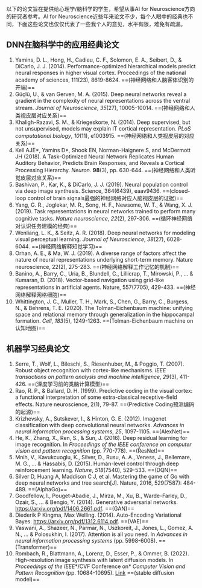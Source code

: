 以下的论文旨在提供给心理学/脑科学的学生，希望从事AI for Neuroscience方向的研究者参考。AI for Neuroscience近些年来论文不少，每个人眼中的经典也不同，下面这些论文也仅仅代表了一些我个人的意见，水平有限，难免有疏漏。



## DNN在脑科学中的应用经典论文

1. Yamins, D. L., Hong, H., Cadieu, C. F., Solomon, E. A., Seibert, D., & DiCarlo, J. J. (2014). Performance-optimized hierarchical models predict neural responses in higher visual cortex. Proceedings of the national academy of sciences, 111(23), 8619-8624. ==(神经网络和人脑客体识别的开端)==
2. Güçlü, U., & van Gerven, M. A. (2015). Deep neural networks reveal a gradient in the complexity of neural representations across the ventral stream. *Journal of Neuroscience*, *35*(27), 10005-10014. ==(神经网络和人类视皮层对应关系)==
3. Khaligh-Razavi, S. M., & Kriegeskorte, N. (2014). Deep supervised, but not unsupervised, models may explain IT cortical representation. *PLoS computational biology*, *10*(11), e1003915. ==(神经网络和人类视皮层的对应关系)==
4. Kell AJE*, Yamins D*, Shook EN, Norman-Haignere S, and McDermott JH (2018). A Task-Optimized Neural Network Replicates Human Auditory Behavior, Predicts Brain Responses, and Reveals a Cortical Processing Hierarchy. *Neuron.* **98**(3), pp. 630-644. ==(神经网络和人类听觉皮层对应关系)==
5. Bashivan, P., Kar, K., & DiCarlo, J. J. (2019). Neural population control via deep image synthesis. Science, 364(6439), eaav9436.  ==(closed-loop control of brain signals最强的神经网络对应人脑视皮层的证据)==
6. Yang, G. R., Joglekar, M. R., Song, H. F., Newsome, W. T., & Wang, X. J. (2019). Task representations in neural networks trained to perform many cognitive tasks. *Nature neuroscience*, *22*(2), 297-306. ==(循环神经网络对认识任务建模的经典)==
7. Wenliang, L. K., & Seitz, A. R. (2018). Deep neural networks for modeling visual perceptual learning. *Journal of Neuroscience*, *38*(27), 6028-6044. ==(神经网络解释知觉学习)==
8. Orhan, A. E., & Ma, W. J. (2019). A diverse range of factors affect the nature of neural representations underlying short-term memory. Nature neuroscience, 22(2), 275-283. ==(神经网络解释工作记忆的机制)==
9. Banino, A., Barry, C., Uria, B., Blundell, C., Lillicrap, T., Mirowski, P., ... & Kumaran, D. (2018). Vector-based navigation using grid-like representations in artificial agents. Nature, 557(7705), 429-433. ==(神经网络解释网格细胞)==
10. Whittington, J. C., Muller, T. H., Mark, S., Chen, G., Barry, C., Burgess, N., & Behrens, T. E. (2020). The Tolman-Eichenbaum machine: unifying space and relational memory through generalization in the hippocampal formation. *Cell*, *183*(5), 1249-1263. ==(Tolman-Eichenbaum machine on 认知地图)==



## 机器学习经典论文

1. Serre, T., Wolf, L., Bileschi, S., Riesenhuber, M., & Poggio, T. (2007). Robust object recognition with cortex-like mechanisms. *IEEE* *transactions on pattern analysis and* *machine intelligence*, *29*(3), 411-426. ==(深度学习前的类脑计算模型)==
2. Rao, R. P., & Ballard, D. H. (1999). Predictive coding in the visual cortex: a functional interpretation of some extra-classical receptive-field effects. Nature neuroscience, 2(1), 79-87. ==(Predictive Coding预测编码的起源)==
3. Krizhevsky, A., Sutskever, I., & Hinton, G. E. (2012). Imagenet classification with deep convolutional neural networks. *Advances in neural information processing systems*, *25*, 1097-1105. ==(AlexNet)==
4. He, K., Zhang, X., Ren, S., & Sun, J. (2016). Deep residual learning for image recognition. In *Proceedings of the* *IEEE* *conference on* *computer vision and pattern recognition* (pp. 770-778). ==(ResNet)==
5. Mnih, V., Kavukcuoglu, K., Silver, D., Rusu, A. A., Veness, J., Bellemare, M. G., ... & Hassabis, D. (2015). Human-level control through deep reinforcement learning. *Nature*, *518*(7540), 529-533. ==(DQN)==
6. Silver D, Huang A, Maddison C J, et al. Mastering the game of Go with deep neural networks and tree search[J]. Nature, 2016, 529(7587): 484-489. ==(AlphaGo)==
7. Goodfellow, I., Pouget-Abadie, J., Mirza, M., Xu, B., Warde-Farley, D., Ozair, S., ... & Bengio, Y. (2014). Generative adversarial networks. https://arxiv.org/pdf/1406.2661.pdf. ==(GAN)==
8. Diederik P Kingma, Max Welling. (2014). Auto-Encoding Variational Bayes. https://arxiv.org/pdf/1312.6114.pdf. ==(VAE)==
9. Vaswani, A., Shazeer, N., Parmar, N., Uszkoreit, J., Jones, L., Gomez, A. N., ... & Polosukhin, I. (2017). Attention is all you need. In  *Advances in neural information processing systems* (pp. 5998-6008). ==(Transformer)==
10. Rombach, R., Blattmann, A., Lorenz, D., Esser, P., & Ommer, B. (2022). High-resolution image synthesis with latent diffusion models. In *Proceedings of the* *IEEE**/CVF Conference on* *Computer Vision and Pattern Recognition* (pp. 10684-10695). [Link](https://openaccess.thecvf.com/content/CVPR2022/papers/Rombach_High-Resolution_Image_Synthesis_With_Latent_Diffusion_Models_CVPR_2022_paper.pdf) ==(stable diffusion model)==